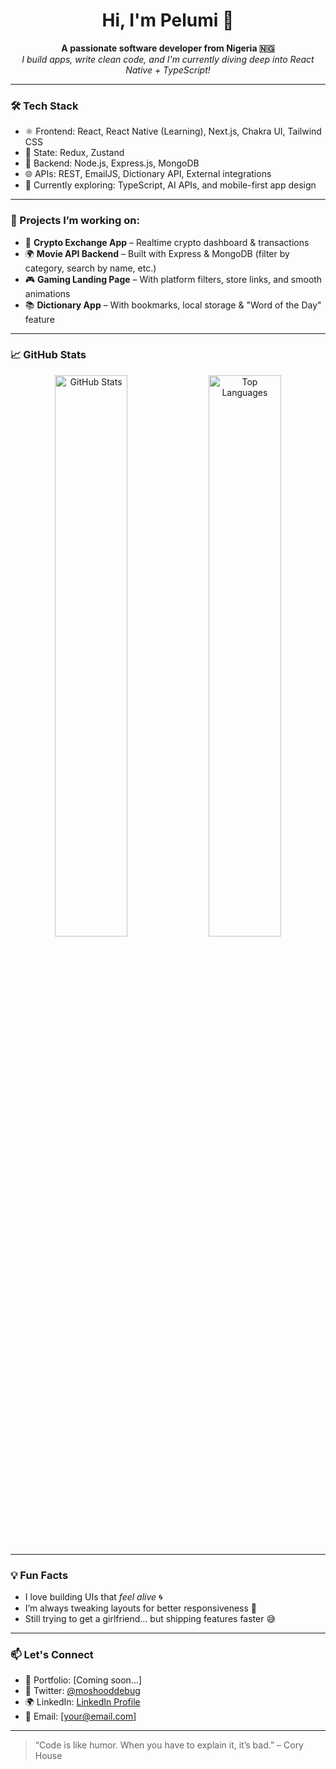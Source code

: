 <h1 align="center">Hi, I'm Pelumi 👋</h1>

<p align="center">
  <b>A passionate software developer from Nigeria 🇳🇬</b><br />
  <i>I build apps, write clean code, and I'm currently diving deep into React Native + TypeScript!</i>
</p>

---

### 🛠️ Tech Stack
- ⚛️ Frontend: React, React Native (Learning), Next.js, Chakra UI, Tailwind CSS
- 🧠 State: Redux, Zustand
- 🔧 Backend: Node.js, Express.js, MongoDB
- 🌐 APIs: REST, EmailJS, Dictionary API, External integrations
- 🧪 Currently exploring: TypeScript, AI APIs, and mobile-first app design

---

### 🚀 Projects I’m working on:
- 📱 **Crypto Exchange App** – Realtime crypto dashboard & transactions
- 🌍 **Movie API Backend** – Built with Express & MongoDB (filter by category, search by name, etc.)
- 🎮 **Gaming Landing Page** – With platform filters, store links, and smooth animations
- 📚 **Dictionary App** – With bookmarks, local storage & "Word of the Day" feature

---

### 📈 GitHub Stats

<p align="center">
  <img src="https://github-readme-stats.vercel.app/api?username=moshood-debug&show_icons=true&theme=radical" alt="GitHub Stats" width="48%"/>
  <img src="https://github-readme-stats.vercel.app/api/top-langs/?username=moshood-debug&layout=compact&theme=radical" alt="Top Languages" width="48%"/>
</p>

---

### 💡 Fun Facts
- I love building UIs that *feel alive* 🌀
- I’m always tweaking layouts for better responsiveness 📱
- Still trying to get a girlfriend... but shipping features faster 😅

---

### 📫 Let's Connect

- 💼 Portfolio: [Coming soon...]
- 💬 Twitter: [@moshooddebug](https://twitter.com/moshooddebug)
- 🌍 LinkedIn: [LinkedIn Profile](https://www.linkedin.com/in/your-link)
- 💌 Email: [your@email.com]

---

> “Code is like humor. When you have to explain it, it’s bad.” – Cory House

